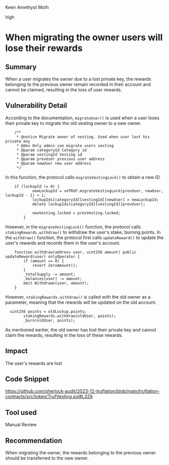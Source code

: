 Keen Amethyst Moth

high

# When migrating the owner users will lose their rewards

## Summary
When a user migrates the owner due to a lost private key, the rewards belonging to the previous owner remain recorded in their account and cannot be claimed, resulting in the loss of user rewards.

## Vulnerability Detail
According to the documentation, `migrateUser()` is used when a user loses their private key to migrate the old vesting owner to a new owner.
```solidity
    /**
     * @notice Migrate owner of vesting. Used when user lost his private key
     * @dev Only admin can migrate users vesting
     * @param categoryId Category id
     * @param vestingId Vesting id
     * @param prevUser previous user address
     * @param newUser new user address
     */

```

 In this function, the protocol calls `migrateVestingLock()` to obtain a new ID. 
```solidity
    if (lockupId != 0) {
            newLockupId = veTRUF.migrateVestingLock(prevUser, newUser, lockupId - 1) + 1;
            lockupIds[categoryId][vestingId][newUser] = newLockupId;
            delete lockupIds[categoryId][vestingId][prevUser];

            newVesting.locked = prevVesting.locked;
        }

```

However, in the `migrateVestingLock()` function, the protocol calls `stakingRewards.withdraw()` to withdraw the user's stake, burning points. In the `withdraw()` function, the protocol first calls `updateReward()` to update the user's rewards and records them in the user's account. 
```solidity
    function withdraw(address user, uint256 amount) public updateReward(user) onlyOperator {
        if (amount == 0) {
            revert ZeroAmount();
        }
        _totalSupply -= amount;
        _balances[user] -= amount;
        emit Withdrawn(user, amount);
    }
```

However, `stakingRewards.withdraw()` is called with the old owner as a parameter, meaning that the rewards will be updated on the old account. 
```solidity
  uint256 points = oldLockup.points;
        stakingRewards.withdraw(oldUser, points);
        _burn(oldUser, points);
```

As mentioned earlier, the old owner has lost their private key and cannot claim the rewards, resulting in the loss of these rewards.

## Impact
The user's rewards are lost

## Code Snippet
https://github.com/sherlock-audit/2023-12-truflation/blob/main/truflation-contracts/src/token/TrufVesting.sol#L329

## Tool used

Manual Review

## Recommendation
When migrating the owner, the rewards belonging to the previous owner should be transferred to the new owner.
